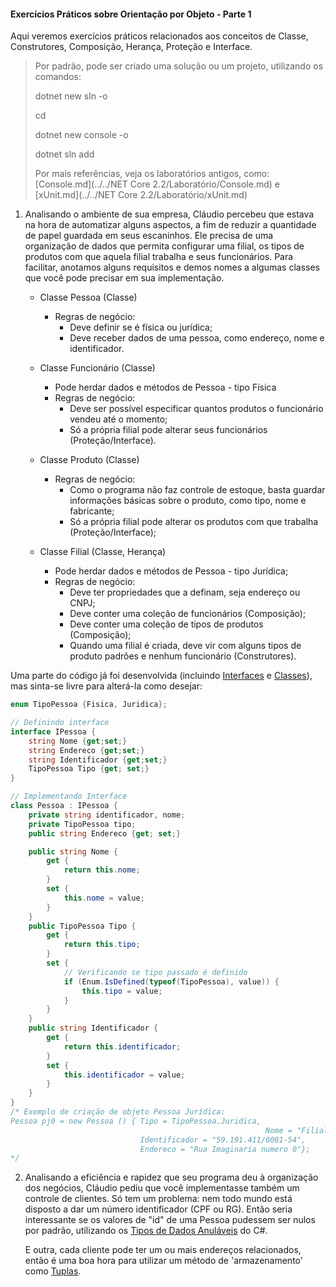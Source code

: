 #### Exercícios Práticos sobre Orientação por Objeto - Parte 1

Aqui veremos exercícios práticos relacionados aos conceitos de Classe, Construtores, Composição, Herança, Proteção e Interface.

> Por padrão, pode ser criado uma solução ou um projeto, utilizando os comandos:
>
> dotnet new sln -o <nome da solucao>
>
> cd <nome da solucao>
>
> dotnet new console -o <nome do projeto>
>
> dotnet sln add <nome do projeto>
>
>
> Por mais referências, veja os laboratórios antigos, como:
>  [Console.md](../../NET Core 2.2/Laboratório/Console.md) e  [xUnit.md](../../NET Core 2.2/Laboratório/xUnit.md) 



1. Analisando o ambiente de sua empresa, Cláudio percebeu que estava na hora de automatizar alguns aspectos, a fim de reduzir a quantidade de papel guardada em seus escaninhos. Ele precisa de uma organização de dados que permita configurar uma filial, os tipos de produtos com que aquela filial trabalha e seus funcionários. Para facilitar, anotamos alguns requisitos e demos nomes a algumas classes que você pode precisar em sua implementação.

   - Classe Pessoa (Classe)
     - Regras de negócio:
       - Deve definir se é física ou jurídica;
       - Deve receber dados de uma pessoa, como endereço, nome e identificador.

   - Classe Funcionário (Classe)
     - Pode herdar dados e métodos de Pessoa - tipo Física
     - Regras de negócio:
       - Deve ser possível especificar quantos produtos o funcionário vendeu até o momento;
       - Só a própria filial pode alterar seus funcionários  (Proteção/Interface).
   - Classe Produto (Classe)
     - Regras de negócio:
       - Como o programa não faz controle de estoque, basta guardar informações básicas sobre o produto, como tipo, nome e fabricante;
       - Só a própria filial pode alterar os produtos com que trabalha  (Proteção/Interface);
   - Classe Filial (Classe, Herança)
     - Pode herdar dados e métodos de Pessoa - tipo Jurídica;
     - Regras de negócio:
       - Deve ter propriedades que a definam, seja endereço ou CNPJ;
       - Deve conter uma coleção de funcionários (Composição);
       - Deve conter uma coleção de tipos de produtos  (Composição);
       - Quando uma filial é criada, deve vir com alguns tipos de produto padrões e nenhum funcionário (Construtores).



Uma parte do código já foi desenvolvida (incluindo [Interfaces](https://docs.microsoft.com/pt-br/dotnet/csharp/programming-guide/interfaces/) e [Classes](https://docs.microsoft.com/pt-br/dotnet/csharp/programming-guide/classes-and-structs/classes)), mas sinta-se livre para alterá-la como desejar:

```C#
enum TipoPessoa {Fisica, Juridica};

// Definindo interface
interface IPessoa {
    string Nome {get;set;}
    string Endereco {get;set;}
    string Identificador {get;set;}
    TipoPessoa Tipo {get; set;}
}

// Implementando Interface
class Pessoa : IPessoa {
    private string identificador, nome;
    private TipoPessoa tipo;
  	public string Endereco {get; set;}

    public string Nome {
        get {
            return this.nome;
        } 
        set {
            this.nome = value;
        }
    }
    public TipoPessoa Tipo { 
        get {
            return this.tipo;
        }
        set {
            // Verificando se tipo passado é definido
            if (Enum.IsDefined(typeof(TipoPessoa), value)) {
                this.tipo = value;
            }
        } 
    }
    public string Identificador { 
        get {
            return this.identificador;
        } 
        set {
            this.identificador = value;
        }
    }
}
/* Exemplo de criação de objeto Pessoa Jurídica:
Pessoa pj0 = new Pessoa () { Tipo = TipoPessoa.Juridica, 
														 Nome = "Filial 1",
                             Identificador = "59.191.411/0001-54",
                             Endereco = "Rua Imaginaria numero 0"};
*/
```





2. Analisando a eficiência e rapidez que seu programa deu à organização dos negócios, Cláudio pediu que você implementasse também um controle de clientes. Só tem um problema: nem todo mundo está disposto a dar um número identificador (CPF ou RG). Então seria interessante se os valores de "id" de uma Pessoa pudessem ser nulos por padrão, utilizando os [Tipos de Dados Anuláveis](https://docs.microsoft.com/pt-br/dotnet/csharp/nullable-references) do C#. 

   E outra, cada cliente pode ter um ou mais endereços relacionados, então é uma boa hora para utilizar um método de 'armazenamento' como [Tuplas](https://docs.microsoft.com/pt-br/dotnet/csharp/tuples).

